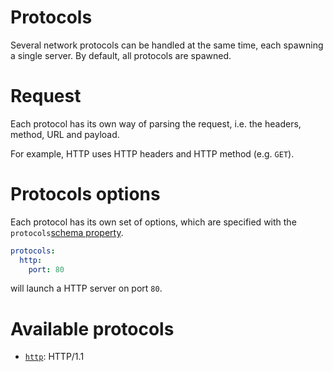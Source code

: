 # Protocols

Several network protocols can be handled at the same time, each spawning
a single server.
By default, all protocols are spawned.

# Request

Each protocol has its own way of parsing the request, i.e. the headers,
method, URL and payload.

For example, HTTP uses HTTP headers and HTTP method (e.g. `GET`).

# Protocols options

Each protocol has its own set of options, which are specified with the
`protocols`[schema property](schema.md#properties).

```yml
protocols:
  http:
    port: 80
```

will launch a HTTP server on port `80`.

# Available protocols

  - [`http`](http.md): HTTP/1.1
